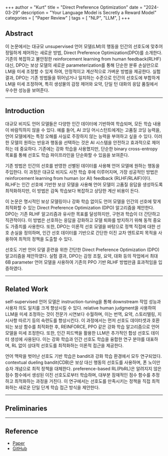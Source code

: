+++
author = "Kurt"
title = "Direct Preference Optimization"
date = "2024-03-29"
description = "Your Language Model is Secretly a Reward Model"
categories = [
    "Paper Review"
]
tags = [
    "NLP",
    "LLM",
]
+++

## Abstract

이 논문에서는 대규모 unsupervised 언어 모델(LM)의 행동을 인간의 선호도에 맞추어 정밀하게 제어하는 새로운 방법, Direct Preference Optimization(DPO)를 소개한다. 기존의 복잡하고 불안정한 reinforcement learning from human feedback(RLHF) 대신, DPO는 보상 모델의 새로운 parameterization를 통해 단순한 분류 손실만으로 LM을 미세 조정할 수 있게 하여, 안정적이고 계산적으로 가벼운 방법을 제공한다. 실험 결과, DPO는 기존 방법들을 뛰어넘거나 일치하는 수준으로 인간의 선호도에 부합하게 LM을 미세 조정하며, 특히 생성물의 감정 제어와 요약, 단일 턴 대화의 응답 품질에서 우수한 성능을 보여준다.

---

## Introduction

대규모 비지도 언어 모델들은 다양한 인간 데이터에 기반하여 학습되며, 모든 학습 내용이 바람직하지 않을 수 있다. 예를 들어, AI 코딩 어시스턴트에게는 고품질 코딩 능력을, 언어 모델에게는 특정 오해를 사실로 주장하지 않는 능력을 부여하고 싶을 수 있다. 이러한 모델의 원하는 반응과 행동을 선택하는 것은 AI 시스템을 안전하고 효과적으로 제어하는 데 중요하다. 기존에는 강화 학습을 사용했지만, 단순한 binary cross-entropy 목표를 통해 선호도 학습 파이프라인을 단순화할 수 있음을 보여준다.

기존 방법은 인간의 선호를 반영한 선별된 데이터를 사용해 언어 모델에 원하는 행동을 주입한다. 이 과정은 대규모 비지도 사전 학습 후에 이루어지며, 가장 성공적인 방법은 reinforcement learning from human (or AI) feedback (RLHF/RLAIF)이다. RLHF는 인간 선호에 기반한 보상 모델을 사용해 언어 모델이 고품질 응답을 생성하도록 최적화하지만, 이 방법은 감독 학습보다 복잡하고 상당한 계산 비용이 든다.

이 논문은 명시적인 보상 모델링이나 강화 학습 없이도 언어 모델을 인간의 선호에 맞게 최적화할 수 있는 Direct Preference Optimization (DPO) 알고리즘을 제안한다. DPO는 기존 RLHF 알고리즘과 유사한 목표를 달성하지만, 구현과 학습이 더 간단하고 직관적이다. 이 방법은 선호하는 응답을 강화하고 모델 퇴화를 방지하기 위해 동적 중요도 가중치를 사용한다. 또한, DPO는 이론적 선호 모델을 바탕으로 정책 직접에 대한 선호 손실을 정의하며, 인간 선호 데이터를 기반으로 간단한 이진 교차 엔트로피 목적을 사용하여 최적의 정책을 도출할 수 있다.

선호도 기반 언어 모델 훈련을 위한 간단한 Direct Preference Optimization (DPO) 알고리즘을 제안하였다. 실험 결과, DPO는 감정 조절, 요약, 대화 등의 작업에서 최대 6B parameter 언어 모델을 사용하여 기존의 PPO 기반 RLHF 방법만큼 효과적임을 입증하였다.

---

## Related Work

self-supervised 언어 모델은 instruction-tuning을 통해 downstream 작업 성능과 사용자 의도 일치를 크게 향상시킬 수 있다. relative human judgment을 사용하여 LLM을 미세 조정하는 것이 전문가 시연보다 수월하며, 이는 번역, 요약, 스토리텔링, 지시사항 따르기 등의 숙련도를 향상시킨다. 이 과정에서는 먼저 선호도 데이터셋과 호환되는 보상 함수를 최적화한 후, REINFORCE, PPO 같은 강화 학습 알고리즘으로 언어 모델을 미세 조정한다. 또한, 인간 피드백을 활용한 LLM은 추가적인 합성 선호도 데이터 생성에 사용된다. 이는 강화 학습과 인간 선호도 학습을 융합한 연구 분야를 대표하며, RL 없이 상대적 선호도를 최적화하는 이론적 접근을 제공한다.

언어 맥락을 벗어난 선호도 기반 학습은 bandit과 강화 학습 환경에서 모두 연구되었다. contextual dueling bandit(CDB)은 보상 대신 행동의 선호도를 사용하며, 폰 노이만 승자 개념으로 최적 정책을 대체한다. preference-based RL(PbRL)은 알려지지 않은 점수 함수에서 생성된 이진 선호도로부터 학습하며, 대부분 잠재적인 점수 함수를 추정하고 최적화하는 과정을 거친다. 이 연구에서는 선호도를 만족시키는 정책을 직접 최적화하는 새로운 단일 단계 학습 접근 방식을 제안한다.

---

## Preliminaries


---

## Reference

* [Paper](https://arxiv.org/pdf/2305.13048.pdf)
* [GitHub](https://github.com/BlinkDL/RWKV-LM)